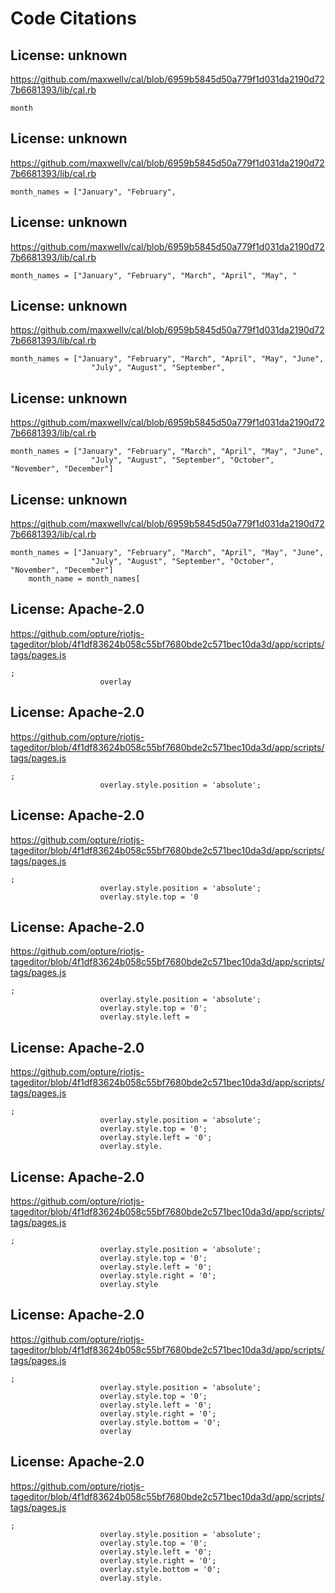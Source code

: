 # Code Citations

## License: unknown
https://github.com/maxwellv/cal/blob/6959b5845d50a779f1d031da2190d727b6681393/lib/cal.rb

```
month
```


## License: unknown
https://github.com/maxwellv/cal/blob/6959b5845d50a779f1d031da2190d727b6681393/lib/cal.rb

```
month_names = ["January", "February",
```


## License: unknown
https://github.com/maxwellv/cal/blob/6959b5845d50a779f1d031da2190d727b6681393/lib/cal.rb

```
month_names = ["January", "February", "March", "April", "May", "
```


## License: unknown
https://github.com/maxwellv/cal/blob/6959b5845d50a779f1d031da2190d727b6681393/lib/cal.rb

```
month_names = ["January", "February", "March", "April", "May", "June", 
                  "July", "August", "September",
```


## License: unknown
https://github.com/maxwellv/cal/blob/6959b5845d50a779f1d031da2190d727b6681393/lib/cal.rb

```
month_names = ["January", "February", "March", "April", "May", "June", 
                  "July", "August", "September", "October", "November", "December"]
```


## License: unknown
https://github.com/maxwellv/cal/blob/6959b5845d50a779f1d031da2190d727b6681393/lib/cal.rb

```
month_names = ["January", "February", "March", "April", "May", "June", 
                  "July", "August", "September", "October", "November", "December"]
    month_name = month_names[
```


## License: Apache-2.0
https://github.com/opture/riotjs-tageditor/blob/4f1df83624b058c55bf7680bde2c571bec10da3d/app/scripts/tags/pages.js

```
;
                    overlay
```


## License: Apache-2.0
https://github.com/opture/riotjs-tageditor/blob/4f1df83624b058c55bf7680bde2c571bec10da3d/app/scripts/tags/pages.js

```
;
                    overlay.style.position = 'absolute';
```


## License: Apache-2.0
https://github.com/opture/riotjs-tageditor/blob/4f1df83624b058c55bf7680bde2c571bec10da3d/app/scripts/tags/pages.js

```
;
                    overlay.style.position = 'absolute';
                    overlay.style.top = '0
```


## License: Apache-2.0
https://github.com/opture/riotjs-tageditor/blob/4f1df83624b058c55bf7680bde2c571bec10da3d/app/scripts/tags/pages.js

```
;
                    overlay.style.position = 'absolute';
                    overlay.style.top = '0';
                    overlay.style.left =
```


## License: Apache-2.0
https://github.com/opture/riotjs-tageditor/blob/4f1df83624b058c55bf7680bde2c571bec10da3d/app/scripts/tags/pages.js

```
;
                    overlay.style.position = 'absolute';
                    overlay.style.top = '0';
                    overlay.style.left = '0';
                    overlay.style.
```


## License: Apache-2.0
https://github.com/opture/riotjs-tageditor/blob/4f1df83624b058c55bf7680bde2c571bec10da3d/app/scripts/tags/pages.js

```
;
                    overlay.style.position = 'absolute';
                    overlay.style.top = '0';
                    overlay.style.left = '0';
                    overlay.style.right = '0';
                    overlay.style
```


## License: Apache-2.0
https://github.com/opture/riotjs-tageditor/blob/4f1df83624b058c55bf7680bde2c571bec10da3d/app/scripts/tags/pages.js

```
;
                    overlay.style.position = 'absolute';
                    overlay.style.top = '0';
                    overlay.style.left = '0';
                    overlay.style.right = '0';
                    overlay.style.bottom = '0';
                    overlay
```


## License: Apache-2.0
https://github.com/opture/riotjs-tageditor/blob/4f1df83624b058c55bf7680bde2c571bec10da3d/app/scripts/tags/pages.js

```
;
                    overlay.style.position = 'absolute';
                    overlay.style.top = '0';
                    overlay.style.left = '0';
                    overlay.style.right = '0';
                    overlay.style.bottom = '0';
                    overlay.style.
```

